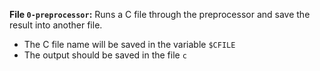 **File `0-preprocessor`:** Runs a C file through the preprocessor and save the result into another file.

-   The C file name will be saved in the variable  `$CFILE`
-   The output should be saved in the file  `c`
